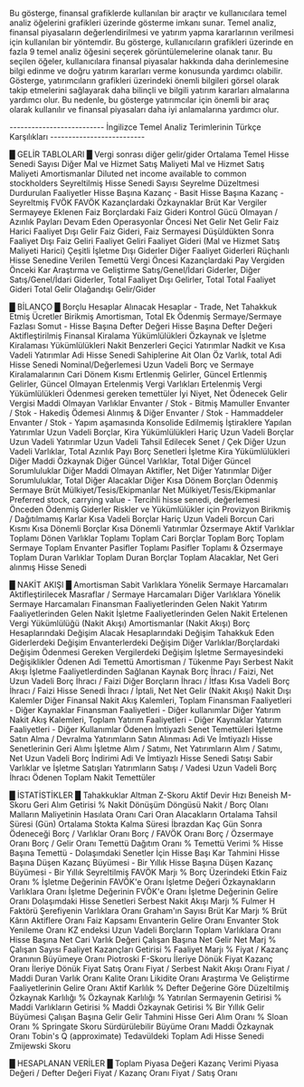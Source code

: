 Bu gösterge, finansal grafiklerde kullanılan bir araçtır ve kullanıcılara temel analiz öğelerini grafikleri üzerinde gösterme imkanı sunar. Temel analiz, finansal piyasaların değerlendirilmesi ve yatırım yapma kararlarının verilmesi için kullanılan bir yöntemdir. Bu gösterge, kullanıcıların grafikleri üzerinde en fazla 9 temel analiz öğesini seçerek görüntülemelerine olanak tanır. Bu seçilen öğeler, kullanıcılara finansal piyasalar hakkında daha derinlemesine bilgi edinme ve doğru yatırım kararları verme konusunda yardımcı olabilir. Gösterge, yatırımcıların grafikleri üzerindeki önemli bilgileri görsel olarak takip etmelerini sağlayarak daha bilinçli ve bilgili yatırım kararları almalarına yardımcı olur. Bu nedenle, bu gösterge yatırımcılar için önemli bir araç olarak kullanılır ve finansal piyasaları daha iyi anlamalarına yardımcı olur.

-------------------------- İngilizce Temel Analiz Terimlerinin Türkçe Karşılıkları --------------------------

█ GELİR TABLOLARI █
Vergi sonrası diğer gelir/gider
Ortalama Temel Hisse Senedi Sayısı
Diğer Mal ve Hizmet Satış Maliyeti
Mal ve Hizmet Satış Maliyeti
Amortismanlar
Diluted net income available to common stockholders
Seyreltilmiş Hisse Senedi Sayısı
Seyrelme Düzeltmesi
Durdurulan Faaliyetler
Hisse Başına Kazanç - Basit
Hisse Başına Kazanç - Seyreltmiş
FVÖK
FAVÖK
Kazançlardaki Özkaynaklar
Brüt Kar
Vergiler
Sermayeye Eklenen Faiz
Borçlardaki Faiz Gideri
Kontrol Gücü Olmayan / Azınlık Payları
Devam Eden Operasyonlar Öncesi Net Gelir
Net Gelir
Faiz Harici Faaliyet Dışı Gelir
Faiz Gideri, Faiz Sermayesi Düşüldükten Sonra
Faaliyet Dışı Faiz Geliri
Faaliyet Geliri
Faaliyet Gideri (Mal ve Hizmet Satış Maliyeti Harici)
Çeşitli İşletme Dışı Giderler
Diğer Faaliyet Giderleri
Rüçhanlı Hisse Senedine Verilen Temettü
Vergi Öncesi Kazançlardaki Pay
Vergiden Önceki Kar 
Araştırma ve Geliştirme
Satış/Genel/İdari Giderler, Diğer
Satış/Genel/İdari Giderler, Total
Faaliyet Dışı Gelirler, Total
Total Faaliyet Gideri
Total Gelir
Olağandışı Gelir/Gider

█ BİLANÇO █
Borçlu Hesaplar
Alınacak Hesaplar - Trade, Net
Tahakkuk Etmiş Ücretler
Birikmiş Amortisman, Total
Ek Ödenmiş Sermaye/Sermaye Fazlası 
Somut - Hisse Başına Defter Değeri
Hisse Başına Defter Değeri
Aktifleştirilmiş Finansal Kiralama Yükümlülükleri
Özkaynak ve İşletme Kiralaması Yükümlülükleri
Nakit Benzerleri Geçici Yatırımlar
Nadkit ve Kısa Vadeli Yatırımlar
Adi Hisse Senedi Sahiplerine Ait Olan Öz Varlık, total
Adi Hisse Senedi Nominal/Değerlemesi
Uzun Vadeli Borç ve Sermaye Kiralamalarının Cari Dönem Kısmı
Ertlenmiş Gelirler, Güncel
Ertlenmiş Gelirler, Güncel Olmayan
Ertelenmiş Vergi Varlıkları
Ertelenmiş Vergi Yükümlülükleri
Ödenmesi gereken temettüler
İyi Niyet, Net
Ödenecek Gelir Vergisi
Maddi Olmayan Varlıklar
Envanter / Stok - Bitmiş Mamuller
Envanter / Stok - Hakediş Ödemesi Alınmış & Diğer
Envanter / Stok - Hammaddeler
Envanter / Stok - Yapım aşamasında
Konsolide Edilmemiş İştiraklere Yapılan Yatırımlar
Uzun Vadeli Borçlar, Kira Yükümlülükleri Hariç
Uzun Vadeli Borçlar
Uzun Vadeli Yatırımlar
Uzun Vadeli Tahsil Edilecek Senet / Çek
Diğer Uzun Vadeli Varlıklar, Total
Azınlık Payı
Borç Senetleri
İşletme Kira Yükümlülükleri
Diğer Maddi Özkaynak
Diğer Güncel Varlıklar, Total
Diğer Güncel Sorumluluklar
Diğer Maddi Olmayan Aktifler, Net
Diğer Yatırımlar
Diğer Sorumluluklar, Total
Diğer Alacaklar
Diğer Kısa Dönem Borçları
Ödenmiş Sermaye
Brüt Mülkiyet/Tesis/Ekipmanlar
Net Mülkiyet/Tesis/Ekipmanlar
Preferred stock, carrying value - Tercihli hisse senedi, değerlemesi
Önceden Ödenmiş Giderler
Riskler ve Yükümlülükler için Provizyon
Birikmiş / Dağıtılmamış Karlar
Kısa Vadeli Borçlar Hariç Uzun Vadeli Borcun Cari Kısmı
Kısa Dönemli Borçlar
Kısa Dönemli Yatırımlar
Özsermaye
Aktif Varlıklar Toplamı
Dönen Varlıklar Toplamı
Toplam Cari Borçlar
Toplam Borç
Toplam Sermaye
Toplam Envanter
Pasifler Toplamı
Pasifler Toplamı & Özsermaye
Toplam Duran Varlıklar
Toplam Duran Borçlar
Toplam Alacaklar, Net
Geri alınmış Hisse Senedi

█ NAKİT AKIŞI █
Amortisman
Sabit Varlıklara Yönelik Sermaye Harcamaları
Aktifleştirilecek Masraflar / Sermaye Harcamaları
Diğer Varlıklara Yönelik Sermaye Harcamaları
Finansman Faaliyetlerinden Gelen Nakit
Yatırım Faaliyetlerinden Gelen Nakit
İşletme Faaliyetlerinden Gelen Nakit
Ertelenen Vergi Yükümlülüğü (Nakit Akışı)
Amortismanlar (Nakit Akışı)
Borç Hesaplarındaki Değişim
Alacak Hesaplarındaki Değişim
Tahakkuk Eden Giderlerdeki Değişim
Envanterlerdeki Değişim
Diğer Varlıklar/Borçlardaki Değişim
Ödenmesi Gereken Vergilerdeki Değişim
İşletme Sermayesindeki Değişiklikler
Ödenen Adi Temettü
Amortisman / Tükenme Payı
Serbest Nakit Akışı
İşletme Faaliyetlerdinden Sağlanan Kaynak
Borç İhracı / Faizi, Net
Uzun Vadeli Borç İhracı / Faizi
Diğer Borçların İhracı / İtfası
Kısa Vadeli Borç İhracı / Faizi
Hisse Senedi İhracı / İptali, Net
Net Gelir (Nakit Akışı)
Nakit Dışı Kalemler
Diğer Finansal Nakit Akış Kalemleri, Toplam
Finansman Faaliyetleri - Diğer Kaynaklar
Finansman Faaliyetleri - Diğer kullanımlar
Diğer Yatırım Nakit Akış Kalemleri, Toplam
Yatırım Faaliyetleri - Diğer Kaynaklar
Yatırım Faaliyetleri - Diğer Kullanımlar
Ödenen İmtiyazlı Senet Temettüleri
İşletme Satın Alma / Devralma
Yatırımların Satın Alınması
Adi Ve İmtiyazlı Hisse Senetlerinin Geri Alımı
İşletme Alım / Satımı, Net
Yatırımların Alım / Satımı, Net
Uzun Vadeli Borç İndirimi
Adi Ve İmtiyazlı Hisse Senedi Satışı
Sabir Varlıklar ve İşletme Satışları
Yatırımların Satışı / Vadesi
Uzun Vadeli Borç İhracı
Ödenen Toplam Nakit Temettüler

█ İSTATİSTİKLER █
Tahakkuklar
Altman Z-Skoru
Aktif Devir Hızı
Beneish M-Skoru
Geri Alım Getirisi % 
Nakit Dönüşüm Döngüsü
Nakit / Borç Olanı
Malların Maliyetinin Hasılata Oranı
Cari Oran
Alacakların Ortalama Tahsil Süresi (Gün)
Ortalama Stokta Kalma Süresi
İbrazdan Kaç Gün Sonra Ödeneceği
Borç / Varlıklar Oranı
Borç / FAVÖK Oranı
Borç / Özsermaye Oranı
Borç / Gelir Oranı
Temettü Dağıtım Oranı %
Temettü Verimi %
Hisse Başına Temettü - Dolaşımdaki Senetler İçin
Hisse Başı Kar Tahmini
Hisse Başına Düşen Kazanç Büyümesi - Bir Yıllık
Hisse Başına Düşen Kazanç Büyümesi - Bir Yıllık Seyreltilmiş
FAVÖK Marjı %
Borç Üzerindeki Etkin Faiz Oranı %
İşletme Değerinin FAVÖK'e Oranı
İşletme Değeri
Özkaynakların Varlıklara Oranı
İşletme Değerinin FVÖK'e Oranı
İşletme Değerinin Gelire Oranı
Dolaşımdaki Hisse Senetleri
Serbest Nakit Akışı Marjı %
Fulmer H Faktörü
Şerefiyenin Varlıklara Oranı
Graham'ın Sayısı
Brüt Kar Marjı %
Brüt Kârın Aktiflere Oranı
Faiz Kapsamı
Envanterin Gelire Oranı
Envanter Stok Yenileme Oranı
KZ endeksi
Uzun Vadeli Borçların Toplam Varlıklara Oranı
Hisse Başına Net Cari Varlık Değeri
Çalışan Başına Net Gelir
Net Marj %
Çalışan Sayısı
Faaliyet Kazançları Getirisi %
Faaliyet Marjı %
Fiyat / Kazanç Oranının Büyümeye Oranı
Piotroski F-Skoru
İleriye Dönük Fiyat Kazanç Oranı
İleriye Dönük Fiyat Satış Oranı
Fiyat / Serbest Nakit Akışı Oranı
Fiyat / Maddi Duran Varlık Oranı
Kalite Oranı
Likidite Oranı
Araştırma Ve Geliştirme Faaliyetlerinin Gelire Oranı
Aktif Karlılık %
Defter Değerine Göre Düzeltilmiş Özkaynak Karlılığı %
Özkaynak Karlılığı %
Yatırılan Sermayenin Getirisi %
Maddi Varlıkların Getirisi %
Maddi Özkaynak Getirisi %
Bir Yıllık Gelir Büyümesi
Çalışan Başına Gelir
Gelir Tahmini
Hisse Geri Alım Oranı %
Sloan Oranı %
Springate Skoru
Sürdürülebilir Büyüme Oranı
Maddi Özkaynak Oranı
Tobin's Q (approximate)
Tedavüldeki Toplam Adi Hisse Senedi
Zmijewski Skoru

█ HESAPLANAN VERİLER █
Toplam Piyasa Değeri
Kazanç Verimi
Piyasa Değeri / Defter Değeri
Fiyat / Kazanç Oranı
Fiyat / Satış Oranı
